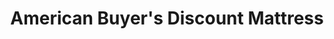 ---
title: "American Buyer's Discount Mattress"
url: /homestead/american-buyers-discount-mattress/
shop: bed
---